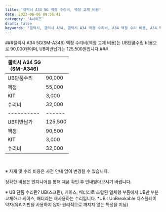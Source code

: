 ```yaml
---
title: '갤럭시 A34 5G 액정 수리비, 액정 교체 비용'
date: 2023-06-06 09:56:41
category: 'A시리즈'
draft: false
keywords: '갤럭시, 갤럭시 A34, 갤럭시 A34 액정 수리비, A34 액정 수리 비용, A34 액정 교체 비용'
---
```


###갤럭시 A34 5G(SM-A346) 액정 수리비(액정 교체 비용)는 UB단품수립 비용으로 90,000원이며, UB미반납가는 125,500원입니다.###

| 갤럭시 A34 5G<br/>(SM-A346) |         |
| --------------------------- | ------- |
| UB단품수리                  | 90,000  |
| 액정                        | 55,000  |
| KIT                         | 3,000   |
| 수리비                      | 32,000  |
| ----------                  | ------  |
| UB미반납가                  | 125,500 |
| 액정                        | 90,500  |
| KIT                         | 3,000   |
| 수리비                      | 32,000  |

<br />

※ 자재 및 수리 비용은 사전 안내 없이 변경될 수 있습니다.

정확한 비용은 엔지니어를 통해 제품 확인 후 안내받아보시기 바랍니다.                    

※ UB 단품 수리란?
UB(스크린), 케이스, 배터리로 조합된 일체형 부품에서 UB만 부분 교체하고 케이스, 배터리는 재사용하는 수리입니다.
*UB : UnBreakable 디스플레이 약자(유리기판을 사용하지 않아 원리적으로 깨지지 않는 특성을 지님)